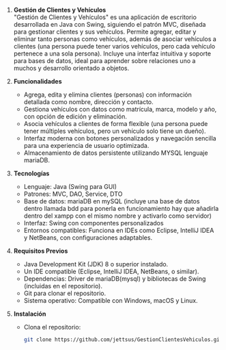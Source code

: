 1. **Gestión de Clientes y Vehículos**  
   "Gestión de Clientes y Vehículos" es una aplicación de escritorio desarrollada en Java con Swing, siguiendo el patrón MVC,
   diseñada para gestionar clientes y sus vehículos. Permite agregar, editar y eliminar tanto personas como vehículos, además de asociar vehículos a clientes
   (una persona puede tener varios vehículos, pero cada vehículo pertenece a una sola persona). Incluye una interfaz intuitiva y soporte para bases de datos,
   ideal para aprender sobre relaciones uno a muchos y desarrollo orientado a objetos.

3. **Funcionalidades**  
   - Agrega, edita y elimina clientes (personas) con información detallada como nombre, dirección y contacto.  
   - Gestiona vehículos con datos como matrícula, marca, modelo y año, con opción de edición y eliminación.  
   - Asocia vehículos a clientes de forma flexible (una persona puede tener múltiples vehículos, pero un vehículo solo tiene un dueño).  
   - Interfaz moderna con botones personalizados y navegación sencilla para una experiencia de usuario optimizada.  
   - Almacenamiento de datos persistente utilizando MYSQL lenguaje mariaDB.

4. **Tecnologías**  
   - Lenguaje: Java (Swing para GUI)  
   - Patrones: MVC, DAO, Service, DTO  
   - Base de datos: mariaDB en mySQL (incluye una base de datos dentro llamada bdd para ponerla en funcionamiento hay que añadirla
   dentro del xampp  con el mismo nombre y activarlo como servidor)  
   - Interfaz: Swing con componentes personalizados  
   - Entornos compatibles: Funciona en IDEs como Eclipse, IntelliJ IDEA y NetBeans, con configuraciones adaptables.

5. **Requisitos Previos**  
   - Java Development Kit (JDK) 8 o superior instalado.  
   - Un IDE compatible (Eclipse, IntelliJ IDEA, NetBeans, o similar).  
   - Dependencias: Driver de mariaDB(mysql) y bibliotecas de Swing (incluidas en el repositorio).  
   - Git para clonar el repositorio.  
   - Sistema operativo: Compatible con Windows, macOS y Linux.

6. **Instalación**  
   - Clona el repositorio:  
     ```bash
     git clone https://github.com/jettsus/GestionClientesVehiculos.git
